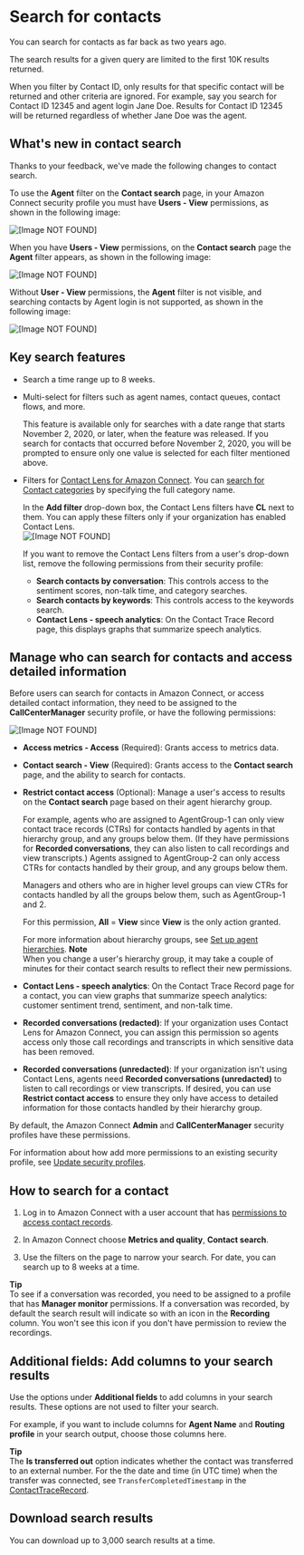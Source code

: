# Search for contacts<a name="contact-search"></a>

You can search for contacts as far back as two years ago\.

The search results for a given query are limited to the first 10K results returned\.

When you filter by Contact ID, only results for that specific contact will be returned and other criteria are ignored\. For example, say you search for Contact ID 12345 and agent login Jane Doe\. Results for Contact ID 12345 will be returned regardless of whether Jane Doe was the agent\.

## What's new in contact search<a name="new-contact-search-experience"></a>

Thanks to your feedback, we've made the following changes to contact search\.

To use the **Agent** filter on the **Contact search** page, in your Amazon Connect security profile you must have **Users \- View** permissions, as shown in the following image: 

![\[Image NOT FOUND\]](http://docs.aws.amazon.com/connect/latest/adminguide/images/release-notes-contact-search.png)

When you have **Users \- View** permissions, on the **Contact search** page the **Agent** filter appears, as shown in the following image:

![\[Image NOT FOUND\]](http://docs.aws.amazon.com/connect/latest/adminguide/images/release-notes-contact-search1.png)

Without **User \- View** permissions, the **Agent** filter is not visible, and searching contacts by Agent login is not supported, as shown in the following image:

![\[Image NOT FOUND\]](http://docs.aws.amazon.com/connect/latest/adminguide/images/release-notes-contact-search2.png)

## Key search features<a name="key-search-features"></a>
+ Search a time range up to 8 weeks\.
+ Multi\-select for filters such as agent names, contact queues, contact flows, and more\. 

  This feature is available only for searches with a date range that starts November 2, 2020, or later, when the feature was released\. If you search for contacts that occurred before November 2, 2020, you will be prompted to ensure only one value is selected for each filter mentioned above\. 
+ Filters for [Contact Lens for Amazon Connect](analyze-conversations.md)\. You can [search for Contact categories](search-conversations.md#contact-category-search) by specifying the full category name\.

  In the **Add filter** drop\-down box, the Contact Lens filters have **CL** next to them\. You can apply these filters only if your organization has enabled Contact Lens\.   
![\[Image NOT FOUND\]](http://docs.aws.amazon.com/connect/latest/adminguide/images/contact-lens-search-contact-category-1.png)

  If you want to remove the Contact Lens filters from a user's drop\-down list, remove the following permissions from their security profile: 
  + **Search contacts by conversation**: This controls access to the sentiment scores, non\-talk time, and category searches\.
  +  **Search contacts by keywords**: This controls access to the keywords search\.
  +  **Contact Lens \- speech analytics**: On the Contact Trace Record page, this displays graphs that summarize speech analytics\.

## Manage who can search for contacts and access detailed information<a name="required-permissions-search-contacts"></a>

Before users can search for contacts in Amazon Connect, or access detailed contact information, they need to be assigned to the **CallCenterManager** security profile, or have the following permissions:

![\[Image NOT FOUND\]](http://docs.aws.amazon.com/connect/latest/adminguide/images/contact-search-required-permissions.png)
+ **Access metrics \- Access** \(Required\): Grants access to metrics data\.
+ **Contact search \- View** \(Required\): Grants access to the **Contact search** page, and the ability to search for contacts\.
+ **Restrict contact access** \(Optional\): Manage a user's access to results on the **Contact search** page based on their agent hierarchy group\.

  For example, agents who are assigned to AgentGroup\-1 can only view contact trace records \(CTRs\) for contacts handled by agents in that hierarchy group, and any groups below them\. \(If they have permissions for **Recorded conversations**, they can also listen to call recordings and view transcripts\.\) Agents assigned to AgentGroup\-2 can only access CTRs for contacts handled by their group, and any groups below them\. 

  Managers and others who are in higher level groups can view CTRs for contacts handled by all the groups below them, such as AgentGroup\-1 and 2\.

  For this permission, **All** = **View** since **View** is the only action granted\.

  For more information about hierarchy groups, see [Set up agent hierarchies](agent-hierarchy.md)\.
**Note**  
When you change a user's hierarchy group, it may take a couple of minutes for their contact search results to reflect their new permissions\.
+ **Contact Lens \- speech analytics**: On the Contact Trace Record page for a contact, you can view graphs that summarize speech analytics: customer sentiment trend, sentiment, and non\-talk time\. 
+ **Recorded conversations \(redacted\)**: If your organization uses Contact Lens for Amazon Connect, you can assign this permission so agents access only those call recordings and transcripts in which sensitive data has been removed\.
+ **Recorded conversations \(unredacted\)**: If your organization isn't using Contact Lens, agents need **Recorded conversations \(unredacted\)** to listen to call recordings or view transcripts\. If desired, you can use **Restrict contact access** to ensure they only have access to detailed information for those contacts handled by their hierarchy group\. 

By default, the Amazon Connect **Admin** and **CallCenterManager** security profiles have these permissions\.

For information about how add more permissions to an existing security profile, see [Update security profiles](update-security-profiles.md)\.

## How to search for a contact<a name="how-to-search-contacts"></a>

1. Log in to Amazon Connect with a user account that has [permissions to access contact records](#required-permissions-search-contacts)\.

1. In Amazon Connect choose **Metrics and quality**, **Contact search**\.

1. Use the filters on the page to narrow your search\. For date, you can search up to 8 weeks at a time\.

**Tip**  
To see if a conversation was recorded, you need to be assigned to a profile that has **Manager monitor** permissions\. If a conversation was recorded, by default the search result will indicate so with an icon in the **Recording** column\. You won't see this icon if you don't have permission to review the recordings\.

## Additional fields: Add columns to your search results<a name="additional-fields"></a>

Use the options under **Additional fields** to add columns in your search results\. These options are not used to filter your search\.

For example, if you want to include columns for **Agent Name** and **Routing profile** in your search output, choose those columns here\.

**Tip**  
The **Is transferred out** option indicates whether the contact was transferred to an external number\. For the the date and time \(in UTC time\) when the transfer was connected, see `TransferCompletedTimestamp` in the [ContactTraceRecord](ctr-data-model.md#ctr-ContactTraceRecord)\. 

## Download search results<a name="download-search-results"></a>

You can download up to 3,000 search results at a time\. 